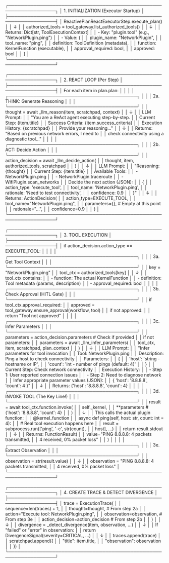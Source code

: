 
  ┌─────────────────────────────────────────────────────────────────┐
  │ 1. INITIALIZATION (Executor Startup)                            │
  ├─────────────────────────────────────────────────────────────────┤
  │ ReactivePlanReactExecutorStep.execute_plan()                    │
  │   ↓                                                              │
  │ authorized_tools = tool_gateway.list_authorized_tools()         │
  │   ↓                                                              │
  │ Returns: Dict[str, ToolExecutionContext]                        │
  │   - Key: "plugin.tool" (e.g., "NetworkPlugin.ping")            │
  │   - Value: {                                                     │
  │       plugin_name: "NetworkPlugin",                             │
  │       tool_name: "ping",                                        │
  │       definition: ToolDefinition (metadata),                    │
  │       function: KernelFunction (executable),                    │
  │       approval_required: bool,                                  │
  │       approved: bool                                            │
  │     }                                                            │
  └─────────────────────────────────────────────────────────────────┘

  ┌─────────────────────────────────────────────────────────────────┐
  │ 2. REACT LOOP (Per Step)                                        │
  ├─────────────────────────────────────────────────────────────────┤
  │ For each item in plan.plan:                                     │
  │                                                                  │
  │   ┌─────────────────────────────────────────┐                  │
  │   │ 2a. THINK: Generate Reasoning            │                  │
  │   └─────────────────────────────────────────┘                  │
  │   thought = await _llm_reason(item, scratchpad, context)       │
  │     ↓                                                            │
  │   LLM Prompt:                                                   │
  │     "You are a ReAct agent executing step-by-step.             │
  │      Current Step: {item.title}                                │
  │      Success Criteria: {item.success_criteria}                 │
  │      Execution History: {scratchpad}                           │
  │      Provide your reasoning..."                                │
  │     ↓                                                            │
  │   Returns: "Based on previous network errors, I need to        │
  │             check connectivity using a diagnostic tool..."     │
  │                                                                  │
  │   ┌─────────────────────────────────────────┐                  │
  │   │ 2b. ACT: Decide Action                  │                  │
  │   └─────────────────────────────────────────┘                  │
  │   action_decision = await _llm_decide_action(                  │
  │       thought, item, authorized_tools, scratchpad              │
  │   )                                                             │
  │     ↓                                                            │
  │   LLM Prompt:                                                   │
  │     "Reasoning: {thought}                                      │
  │      Current Step: {item.title}                                │
  │      Available Tools:                                          │
  │        - NetworkPlugin.ping                                    │
  │        - NetworkPlugin.traceroute                              │
  │        - WifiPlugin.scan_networks                              │
  │      Decide the next action (JSON):                            │
  │      {                                                          │
  │        action_type: 'execute_tool',                            │
  │        tool_name: 'NetworkPlugin.ping',                        │
  │        rationale: 'Need to test connectivity',                 │
  │        confidence: 0.9                                         │
  │      }"                                                         │
  │     ↓                                                            │
  │   Returns: ActionDecision(                                     │
  │       action_type=EXECUTE_TOOL,                                │
  │       tool_name="NetworkPlugin.ping",                          │
  │       parameters={},  # Empty at this point                    │
  │       rationale="...",                                         │
  │       confidence=0.9                                           │
  │   )                                                             │
  └─────────────────────────────────────────────────────────────────┘

  ┌─────────────────────────────────────────────────────────────────┐
  │ 3. TOOL EXECUTION                                                │
  ├─────────────────────────────────────────────────────────────────┤
  │   if action_decision.action_type == EXECUTE_TOOL:              │
  │                                                                  │
  │   ┌─────────────────────────────────────────┐                  │
  │   │ 3a. Get Tool Context                     │                  │
  │   └─────────────────────────────────────────┘                  │
  │   key = "NetworkPlugin.ping"                                   │
  │   tool_ctx = authorized_tools[key]                             │
  │     ↓                                                            │
  │   tool_ctx contains:                                           │
  │     - function: The actual KernelFunction                      │
  │     - definition: Tool metadata (params, description)          │
  │     - approval_required: bool                                  │
  │                                                                  │
  │   ┌─────────────────────────────────────────┐                  │
  │   │ 3b. Check Approval (HITL Gate)          │                  │
  │   └─────────────────────────────────────────┘                  │
  │   if tool_ctx.approval_required:                               │
  │       approved = tool_gateway.ensure_approval(workflow, tool)  │
  │       if not approved:                                         │
  │           return "Tool not approved"                           │
  │                                                                  │
  │   ┌─────────────────────────────────────────┐                  │
  │   │ 3c. Infer Parameters                     │                  │
  │   └─────────────────────────────────────────┘                  │
  │   parameters = action_decision.parameters  # Check if provided │
  │   if not parameters:                                           │
  │       parameters = await _llm_infer_parameters(                │
  │           tool_ctx, item, scratchpad, plan_context             │
  │       )                                                         │
  │     ↓                                                            │
  │   LLM Prompt:                                                   │
  │     "Infer parameters for tool invocation                      │
  │      Tool: NetworkPlugin.ping                                  │
  │      Description: Ping a host to check connectivity            │
  │      Parameters:                                               │
  │        {                                                        │
  │          'host': 'string - hostname or IP',                    │
  │          'count': 'int - number of pings (default: 4)'         │
  │        }                                                        │
  │      Current Step: Check network connectivity                  │
  │      Execution History:                                        │
  │        - Step 1: User reported connection issues                │
  │        - Step 2: Need to diagnose network                      │
  │      Infer appropriate parameter values (JSON):                │
  │      { 'host': '8.8.8.8', 'count': 4 }"                       │
  │     ↓                                                            │
  │   Returns: {'host': '8.8.8.8', 'count': 4}                    │
  │                                                                  │
  │   ┌─────────────────────────────────────────┐                  │
  │   │ 3d. INVOKE TOOL (The Key Line!)         │                  │
  │   └─────────────────────────────────────────┘                  │
  │   result = await tool_ctx.function.invoke(                     │
  │       self._kernel,                                            │
  │       **parameters  # {'host': '8.8.8.8', 'count': 4}         │
  │   )                                                             │
  │     ↓                                                            │
  │   This calls the actual plugin function:                       │
  │     @kernel_function                                           │
  │     async def ping(self, host: str, count: int = 4):          │
  │         # Real tool execution happens here                     │
  │         result = subprocess.run(['ping', '-c', str(count),    │
  │                                   host], ...)                  │
  │         return result.stdout                                   │
  │     ↓                                                            │
  │   Returns: FunctionResult(                                     │
  │       value="PING 8.8.8.8: 4 packets transmitted,             │
  │              4 received, 0% packet loss"                       │
  │   )                                                             │
  │                                                                  │
  │   ┌─────────────────────────────────────────┐                  │
  │   │ 3e. Extract Observation                  │                  │
  │   └─────────────────────────────────────────┘                  │
  │   observation = str(result.value)                              │
  │     ↓                                                            │
  │   observation = "PING 8.8.8.8: 4 packets transmitted,         │
  │                  4 received, 0% packet loss"                   │
  └─────────────────────────────────────────────────────────────────┘

  ┌─────────────────────────────────────────────────────────────────┐
  │ 4. CREATE TRACE & DETECT DIVERGENCE                             │
  ├─────────────────────────────────────────────────────────────────┤
  │   trace = ExecutionTrace(                                       │
  │       sequence=len(traces) + 1,                                │
  │       thought=thought,  # From step 2a                         │
  │       action="Execute tool: NetworkPlugin.ping",               │
  │       observation=observation,  # From step 3e                 │
  │       action_decision=action_decision  # From step 2b          │
  │   )                                                             │
  │     ↓                                                            │
  │   divergence = _detect_divergence(item, observation, ...)      │
  │     ↓                                                            │
  │   If "failed" or "error" in observation:                       │
  │       return DivergenceSignal(severity=CRITICAL, ...)          │
  │     ↓                                                            │
  │   traces.append(trace)                                         │
  │   scratchpad.append({                                          │
  │       "title": item.title,                                     │
  │       "observation": observation                               │
  │   })                                                            │
  └─────────────────────────────────────────────────────────────────┘
